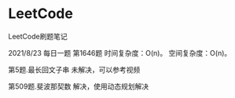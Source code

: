 # LeetCode
LeetCode刷题笔记

2021/8/23
每日一题
第1646题
时间复杂度：O(n)。
空间复杂度：O(n)。

第5题.最长回文子串
未解决，可以参考视频

第509题.斐波那契数
解决，使用动态规划解决